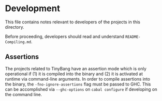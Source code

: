 Development
===========
This file contains notes relevant to developers of the projects in this directory.

Before proceeding, developers should read and understand `README-Compiling.md`.


Assertions
----------
The projects related to TinyBang have an assertion mode which is only operational if (1) it is compiled into the binary and (2) it is activated at runtime via command-line arguments.  In order to compile assertions into the binary, the `-fno-ignore-assertions` flag must be passed to GHC.  This can be accomplished via `--ghc-options` on `cabal configure` if developing on the command line.
